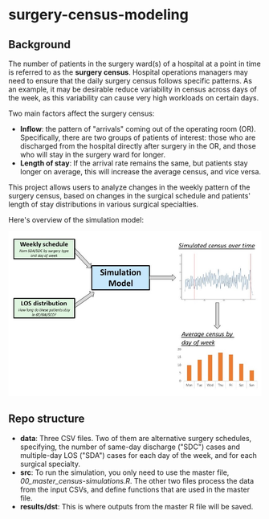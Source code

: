# surgery-census-modeling


## Background 
The number of patients in the surgery ward(s) of a hospital at a point in time is referred to as the **surgery census**. Hospital operations managers may need to ensure that the daily surgery census follows specific patterns. As an example, it may be desirable reduce variability in census across days of the week, as this variability can cause very high workloads on certain days.

Two main factors affect the surgery census: 
* **Inflow**: the pattern of "arrivals" coming out of the operating room (OR). Specifically, there are two groups of patients of interest: those who are discharged from the hospital directly after surgery in the OR, and those who will stay in the surgery ward for longer. 
* **Length of stay**: If the arrival rate remains the same, but patients stay longer on average, this will increase the average census, and vice versa. 

This project allows users to analyze changes in the weekly pattern of the surgery census, based on changes in the surgical schedule and patients' length of stay distributions in various surgical specialties. 

Here's overview of the simulation model: 

![model diagram](https://raw.githubusercontent.com/nayefahmad/surgery-census-modeling/master/data/model-overview-diagram.jpg)


## Repo structure
* **data**: Three CSV files. Two of them are alternative surgery schedules, specifying, the number of same-day discharge ("SDC") cases and multiple-day LOS ("SDA") cases for each day of the week, and for each surgical specialty. 
* **src**: To run the simulation, you only need to use the master file, *00_master_census-simulations.R*. The other two files process the data from the input CSVs, and define functions that are used in the master file. 
* **results/dst**: This is where outputs from the master R file will be saved. 


